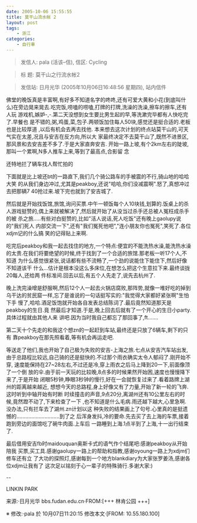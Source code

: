```yaml
---
date: 2005-10-06 15:55:55
title: 莫干山流水帐 2
layout: post
tags:
    - 浙江
categories:
    - 自行車
---
```

>发信人: pala (活该–信), 信区: Cycling

>标  题: 莫干山之行流水帐2

>发信站: 日月光华 (2005年10月06日16:48:56 星期四), 站内信件

佛堂的晚饭真是丰富啊,有好多不知道名字的咚咚,还有可爱大黄和小花(到底叫什
么)在旁边晃来晃去.吃完饭,唠嗑的唠嗑,打牌的打牌,洗澡的洗澡,擦车的擦车,还有人玩
游戏机,嫉妒-,-.第二天没想到女生要比男生起的早,等洗漱完毕都有人快吃完了.早餐也
是不错的,粥,鸡蛋,菜,包子.两顿饭加住每人50块,感觉还是挺合适的.老板也是比较厚道
,以后有机会去再去找他.
本来想去这次计划的终点站莫干山的,可天气实在太差,况且与安吉在反方向,所以大
家最终决定不去莫干山了,既然不进景区,那风景和去安吉差不多了.于是大家直奔安吉.
开始一路上坡,有个2km左右的陡坡,那叫一个累啊,N多人推车上来,等到了最高点,合影留
念

还特地拦了辆车找人帮忙拍的

下面就是比上坡还bt的一路直下,我们几个骑公路车的手被震的不行,骑山地的哈哈大笑
的从我们身边冲过,尤其是peakboy,还说"哈哈,你们没减震啊".怒了,真想冲过去把那辆7
40抢过来.坡下完也就到了安吉城了.

然后就是开始找饭馆,旅馆,询问买票.中午一顿饭每个人10块钱,划算的.饭桌上的杀
人游戏挺赞的,偶上来就被解决了,然后就开始了从没当过杀手还总被人冤枉成杀手的被
杀之旅.....有些对白挺赞的,比如"活人说话,死人吃饭"还有晚上gaolupy说的"我们死人
内部交流一下",还有"我们冤死他吧","连小朋友你也冤死",笑死了.各位xdjm记的什么搞
笑的记得贴上来啊.

吃完后peakboy和我一起去找住的地方,一个特点:便宜的不能洗热水澡,能洗热水澡
的太贵.在我们将要绝望的时候,终于找到了一个合适的旅馆.那老板一听17个人,不知道
为什么感觉很紧张,说话都有些不流畅了,一个劲的说能住下能住下,然后好像不知道该干
什么...估计是根本没这么多床位,在想怎么把这个生意拉下来.最终谈拢20每人,还给两
件标准间.回去以后,有五个人先走了,说先去杭州了.

晚上洗完澡增是舒服啊,然后12个人一起去火锅店腐败,那阵势,就像一堆好吃的掉到
乌干达的贫民窟一样,忘了是谁说的一句话挺写实的:"我觉得大家都好紧张啊"生怕下手
慢了,哈哈.酒足饭饱就开始各自发表总结陈词了.最后竟然知道那天是peakboy的生日.竟
然最后才知道.于是,晚上回去后就有了一个开心的生日小party.具体过程就由其他人来
讲吧.因为当时我自己都忘了那回事了,ft.......

第二天十个先走的和我这个想zn的一起赶到车站,最终还是只放了6辆车,剩下的只有
靠peakboy在那先照看着,等有机会再运走吧.

等送走了他们,我也开始了自己极为失败的安吉-上海之旅.七点从安吉汽车站出发,
由于总路程比较远,自己骑的还是挺快的.不过那个雨衣确实太令人郁闷了.刚开始不穿,
速度能保持在27~28左右,不过还是冷,穿上雨衣之后马上降到20一下,前面像顶了一个倒
放的伞.由于前一天玩的比较晚,8点多的时候果然开始困,速度也慢慢降下来了,于是开始
闭眼5秒钟,睁眼3秒钟的慢行,好在一会就恢复过来了.看着路牌上湖州的距离越来越近,
想想今天的总路程,身上好像又有了力量,开始了新一轮的飞奔.这时听到中轴开始有时断
时续撞击的声音,9点20分,离湖州还有10公里左右的时候,竟然蹬不动了,下来检查了一下
,也不知道是什么毛病.雨还越下越大,心里急啊.没办法,只有拦车去了湖州.zn计划以这
种失败的结果画上了句号.心里真的是挺遗憾的.............................到了之
后浑身发抖,冷的要命.先去买了去上海的车票,接着跑到旁边的面馆吃了碗牛肉面.上车后
一路睡到上海.1点半到了上海,十一出行结束了.

最后借用安吉fb时maidouquan奥斯卡式的语气作个结尾吧:感谢peakboy从开始陪我
买票,买工具.感谢gaolupy一路上的帮助和指教,感谢oyoung一路上为xdjm们修车还有立
了大功的探照灯,感谢每到一个地方blankdiary为大家张罗姜汤,感谢各位xdjm让我有了
这次足以铭刻于心一辈子的特殊骑行.多谢大家:)

--

LINKIN PARK

来源:·日月光华 bbs.fudan.edu.cn·FROM:[+++ 林肯公园 +++]

※ 修改:·pala 於 10月07日11:20:15 修改本文·[FROM: 10.55.180.100] 
